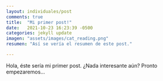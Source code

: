 ```yaml
---
layout: individuales/post
comments: true
title:  "Mi primer post!"
date:   2021-10-23 16:23:39 -0500
categories: jekyll update
imagen: "assets/images/cat_reading.png"
resumen: "Así se vería el resumen de este post."

---
```

Hola, éste sería mi primer post. ¿Nada interesante aún? Pronto empezaremos...